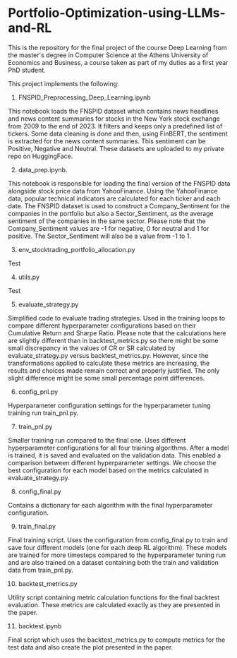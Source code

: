 # Portfolio-Optimization-using-LLMs-and-RL

This is the repository for the final project of the course Deep Learning from the master's degree in Computer Science at the Athens University of Economics and Business, a course taken as part of my duties as a first year PhD student.

This project implements the following:

1) FNSPID_Preprocessing_Deep_Learning.ipynb


This notebook loads the FNSPID dataset which contains news headlines and news content summaries for stocks in the New York stock exchange from 2009 to the end of 2023. 
It filters and keeps only a predefined list of tickers. Some data cleaning is done and then, using FinBERT, the sentiment is extracted for the news content summaries. 
This sentiment can be Positive, Negative and Neutral. These datasets are uploaded to my private repo on HuggingFace.

2) data_prep.ipynb.


This notebook is responsible for loading the final version of the FNSPID data alongside stock price data from YahooFinance. 
Using the YahooFinance data, popular technical indicators are calculated for each ticker and each date. 
The FNSPID dataset is used to construct a Company_Sentiment for the companies in the portfolio but also a Sector_Sentiment, as the average sentiment of the companies in the same sector. 
Please note that the Company_Sentiment values are -1 for negative, 0 for neutral and 1 for positive. The Sector_Sentiment will also be a value from -1 to 1.


3) env_stocktrading_portfolio_allocation.py


Test

4) utils.py


Test

5) evaluate_strategy.py


Simplified code to evaluate trading strategies. Used in the training loops to compare different hyperparameter configurations based on their Cumulative Return and Sharpe Ratio. Please note that the calculations here are slightly different than in backtest_metrics.py so there might be some small discrepancy in the values of CR or SR calculated by evaluate_strategy.py versus backtest_metrics.py. However, since the transformations applied to calculate these metrics are increasing, the results and choices made remain correct and properly justified. The only slight difference might be some small percentage point differences.  

6) config_pnl.py

   
Hyperparameter configuration settings for the hyperparameter tuning training run train_pnl.py. 

7) train_pnl.py

    
Smaller training run compared to the final one. Uses different hyperparameter configurations for all four training algorithms. After a model is trained, it is saved and evaluated on the validation data. This enabled a comparison between different hyperparameter settings. We choose the best configuration for each model based on the metrics calculated in evaluate_strategy.py.

8) config_final.py

 
Contains a dictionary for each algorithm with the final hyperparameter configuration.

9) train_final.py

 
Final training script. Uses the configuration from config_final.py to train and save four different models (one for each deep RL algorithm). These models are trained for more timesteps compared to the hyperparameter tuning run and are also trained on a dataset containing both the train and validation data from train_pnl.py. 

10) backtest_metrics.py

 
Utility script containing metric calculation functions for the final backtest evaluation. These metrics are calculated exactly as they are presented in the paper.

11) backtest.ipynb

 
Final script which uses the backtest_metrics.py to compute metrics for the test data and also create the plot presented in the paper.
